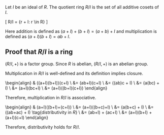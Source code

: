 Let $I$ be an ideal of $R$. The quotient ring $R/I$ is the set of all additive cosets of $I$.

\[ R/I = \{r + I: r \in R\} \]

Here addition is defined as $(a+I) + (b+I) = (a+b) + I$
and multiplication is defined as $(a+I)(b+I) = ab+I$.

## Proof that $R/I$ is a ring

$(R/I, +)$ is a factor group.
Since $R$ is abelian, $(R/I, +)$ is an abelian group.

Multiplication in $R/I$ is well-defined and its definition implies closure.

\begin{align}
& ((a+I)(b+I))(c+I)
\\ &= (ab+I)(c+I)
\\ &= ((ab)c + I)
\\ &= (a(bc) + I)
\\ &= (a+I)(bc+I)
\\ &= (a+I)((b+I)(c+I))
\end{align}

Therefore, multiplication in $R/I$ is associative.

\begin{align}
& (a+I)((b+I)+(c+I))
\\ &= (a+I)((b+c)+I)
\\ &= (a(b+c) + I)
\\ &= ((ab+ac) + I) \tag{distributivity in $R$}
\\ &= (ab+I) + (ac+I)
\\ &= (a+I)(b+I) + (a+I)(c+I)
\end{align}

Therefore, distributivity holds for $R/I$.
